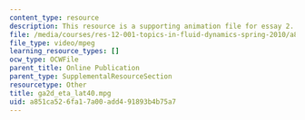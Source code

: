 ```yaml
---
content_type: resource
description: This resource is a supporting animation file for essay 2.
file: /media/courses/res-12-001-topics-in-fluid-dynamics-spring-2010/a851ca526fa17a00add491893b4b75a7_ga2d_eta_lat40.mpg
file_type: video/mpeg
learning_resource_types: []
ocw_type: OCWFile
parent_title: Online Publication
parent_type: SupplementalResourceSection
resourcetype: Other
title: ga2d_eta_lat40.mpg
uid: a851ca52-6fa1-7a00-add4-91893b4b75a7
---
```

